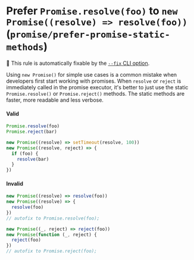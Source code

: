 # Prefer `Promise.resolve(foo)` to `new Promise((resolve) => resolve(foo))` (`promise/prefer-promise-static-methods`)

🔧 This rule is automatically fixable by the
[`--fix` CLI option](https://eslint.org/docs/latest/user-guide/command-line-interface#--fix).

<!-- end auto-generated rule header -->

Using `new Promise()` for simple use cases is a common mistake when developers
first start working with promises. When `resolve` or `reject` is immediately
called in the promise executor, it's better to just use the static
`Promise.resolve()` or `Promise.reject()` methods. The static methods are
faster, more readable and less verbose.

#### Valid

```js
Promise.resolve(foo)
Promise.reject(bar)

new Promise((resolve) => setTimeout(resolve, 100))
new Promise((resolve, reject) => {
  if (foo) {
    resolve(bar)
  }
})
```

#### Invalid

```js
new Promise((resolve) => resolve(foo))
new Promise((resolve) => {
  resolve(foo)
})
// autofix to Promise.resolve(foo);

new Promise((_, reject) => reject(foo))
new Promise(function (_, reject) {
  reject(foo)
})
// autofix to Promise.reject(foo);
```
